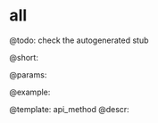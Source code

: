 all
=============


@todo:
	check the autogenerated stub

@short:
	

@params:





@example:

@template:	api_method
@descr:

